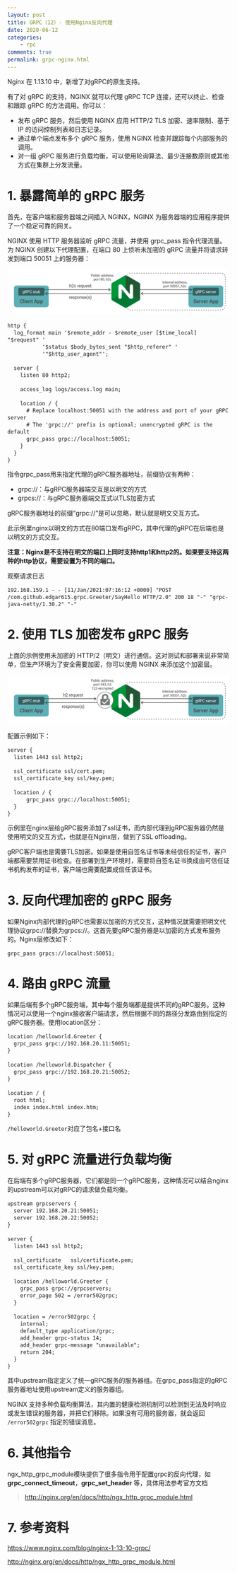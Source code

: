 ```yaml
---
layout: post
title: GRPC（12）- 使用Nginx反向代理
date: 2020-06-12
categories:
    - rpc
comments: true
permalink: grpc-nginx.html
---
```


Nginx 在 1.13.10 中，新增了对gRPC的原生支持。

有了对 gRPC 的支持，NGINX 就可以代理 gRPC TCP 连接，还可以终止、检查和跟踪 gRPC 的方法调用。你可以：

- 发布 gRPC 服务，然后使用 NGINX 应用 HTTP/2 TLS 加密、速率限制、基于 IP 的访问控制列表和日志记录。
- 通过单个端点发布多个 gRPC 服务，使用 NGINX 检查并跟踪每个内部服务的调用。
- 对一组 gRPC 服务进行负载均衡，可以使用轮询算法、最少连接数原则或其他方式在集群上分发流量。

# 1. 暴露简单的 gRPC 服务

首先，在客户端和服务器端之间插入 NGINX，NGINX 为服务器端的应用程序提供了一个稳定可靠的网关。

NGINX 使用 HTTP 服务器监听 gRPC 流量，并使用 grpc_pass 指令代理流量。 为 NGINX 创建以下代理配置，在端口 80 上侦听未加密的 gRPC 流量并将请求转发到端口 50051 上的服务器：

![](/assets/images/posts/grpc-nginx/grpc-nginx-1.png)

```
http {
  log_format main '$remote_addr - $remote_user [$time_local] "$request" '
           '$status $body_bytes_sent "$http_referer" '
           '"$http_user_agent"';

  server {
    listen 80 http2;

    access_log logs/access.log main;

    location / {
      # Replace localhost:50051 with the address and port of your gRPC server
      # The 'grpc://' prefix is optional; unencrypted gRPC is the default   
      grpc_pass grpc://localhost:50051;
    }
  }
}
```

指令grpc_pass用来指定代理的gRPC服务器地址，前缀协议有两种：

- grpc://：与gRPC服务器端交互是以明文的方式
- grpcs://：与gRPC服务器端交互式以TLS加密方式

gRPC服务器地址的前缀“grpc://”是可以忽略，默认就是明文交互方式。

此示例里nginx以明文的方式在80端口发布gRPC，其中代理的gRPC在后端也是以明文的方式交互。

**注意：Nginx是不支持在明文的端口上同时支持http1和http2的。如果要支持这两种的http协议，需要设置为不同的端口。**

观察请求日志

```
192.168.159.1 - - [11/Jan/2021:07:16:12 +0000] "POST /com.github.edgar615.grpc.Greeter/SayHello HTTP/2.0" 200 18 "-" "grpc-java-netty/1.30.2" "-"
```

# 2. 使用 TLS 加密发布 gRPC 服务

上面的示例使用未加密的 HTTP/2（明文）进行通信。这对测试和部署来说非常简单，但生产环境为了安全需要加密，你可以使用 NGINX 来添加这个加密层。

![](/assets/images/posts/grpc-nginx/grpc-nginx-2.png)

配置示例如下：

```
server {
  listen 1443 ssl http2;

  ssl_certificate ssl/cert.pem;
  ssl_certificate_key ssl/key.pem;

  location / {
      grpc_pass grpc://localhost:50051;
  }
}
```

示例里在nginx层给gRPC服务添加了ssl证书，而内部代理到gRPC服务器仍然是使用明文的交互方式，也就是在Nginx层，做到了SSL offloading。

gRPC客户端也是需要TLS加密。如果是使用自签名证书等未经信任的证书，客户端都需要禁用证书检查。在部署到生产环境时，需要将自签名证书换成由可信任证书机构发布的证书，客户端也需要配置成信任该证书。

# 3. 反向代理加密的 gRPC 服务

如果Nginx内部代理的gRPC也需要以加密的方式交互，这种情况就需要把明文代理协议grpc://替换为grpcs://。这首先要gRPC服务器是以加密的方式发布服务的。Nginx层修改如下：

```
grpc_pass grpcs://localhost:50051;
```

# 4. 路由 gRPC 流量

如果后端有多个gRPC服务端，其中每个服务端都是提供不同的gRPC服务。这种情况可以使用一个nginx接收客户端请求，然后根据不同的路径分发路由到指定的gRPC服务器。使用location区分：

```
location /helloworld.Greeter {
  grpc_pass grpc://192.168.20.11:50051;
}

location /helloworld.Dispatcher {
  grpc_pass grpc://192.168.20.21:50052;
}

location / {
  root html;
  index index.html index.htm;
}
```

`/helloworld.Greeter`对应了包名+接口名

# 5. 对 gRPC 流量进行负载均衡

在后端有多个gRPC服务器，它们都是同一个gRPC服务，这种情况可以结合nginx的upstream可以对gRPC的请求做负载均衡。

```
upstream grpcservers {
  server 192.168.20.21:50051;
  server 192.168.20.22:50052;
}

server {
  listen 1443 ssl http2;

  ssl_certificate   ssl/certificate.pem;
  ssl_certificate_key ssl/key.pem;

  location /helloworld.Greeter {
    grpc_pass grpc://grpcservers;
    error_page 502 = /error502grpc;
  }

  location = /error502grpc {
    internal;
    default_type application/grpc;
    add_header grpc-status 14;
    add_header grpc-message "unavailable";
    return 204;
  }
}
```

其中upstream指定定义了统一gRPC服务的服务器组。在grpc_pass指定的gRPC服务器地址使用upstream定义的服务器组。

NGINX 支持多种负载均衡算法，其内置的健康检测机制可以检测到无法及时响应或发生错误的服务器，并把它们移除。如果没有可用的服务器，就会返回 `/error502grpc` 指定的错误消息。

# 6. 其他指令

ngx_http_grpc_module模块提供了很多指令用于配置grpc的反向代理，如**grpc_connect_timeout**，**grpc_set_header** 等，具体用法参考官方文档

> http://nginx.org/en/docs/http/ngx_http_grpc_module.html

# 7. 参考资料

https://www.nginx.com/blog/nginx-1-13-10-grpc/

http://nginx.org/en/docs/http/ngx_http_grpc_module.html